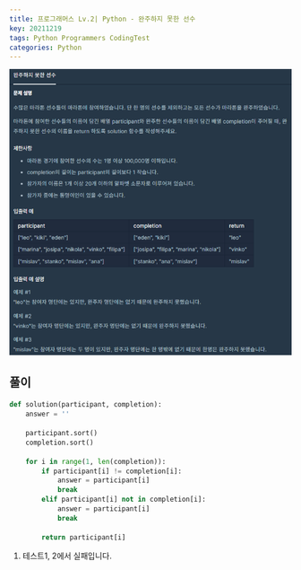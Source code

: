 ```yaml
---
title: 프로그래머스 Lv.2| Python - 완주하지 못한 선수
key: 20211219
tags: Python Programmers CodingTest
categories: Python
---
```


![pg](/assets/images/post/2021-12-19-pg1.png)

## 풀이
~~~python
def solution(participant, completion):
    answer = ''
    
    participant.sort()
    completion.sort()
    
    for i in range(1, len(completion)):
        if participant[i] != completion[i]:
            answer = participant[i]
            break
        elif participant[i] not in completion[i]:
            answer = participant[i]       
            break
    
        return participant[i]
~~~ 

1. 테스트1, 2에서 실패입니다.  